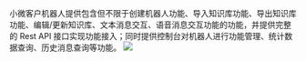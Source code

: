 小微客户机器人提供包含但不限于创建机器人功能、导入知识库功能、导出知识库功能、编辑/更新知识库、文本消息交互、语音消息交互功能的功能，并提供完整的 Rest API 接口实现功能接入；同时提供控制台对机器人进行功能管理、统计数据查询、历史消息查询等功能。
![](https://mc.qcloudimg.com/static/img/1a398ff9dafe139f9d5674627ebd09d6/image.png)
  
